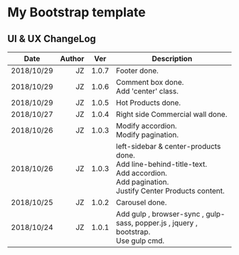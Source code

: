 # My Bootstrap template

## UI & UX ChangeLog

| Date       | Author | Ver   | Description                                                                                                                                    |
| ---------- | -----: | ----- | ---------------------------------------------------------------------------------------------------------------------------------------------- |
| 2018/10/29 |     JZ | 1.0.7 | Footer done.                                                                                                                                   |
| 2018/10/29 |     JZ | 1.0.6 | Comment box done.<br>Add 'center' class.                                                                                                       |
| 2018/10/29 |     JZ | 1.0.5 | Hot Products done.                                                                                                                             |
| 2018/10/27 |     JZ | 1.0.4 | Right side Commercial wall done.                                                                                                               |
| 2018/10/26 |     JZ | 1.0.3 | Modify accordion.<br> Modify pagination.                                                                                                       |
| 2018/10/26 |     JZ | 1.0.3 | left-sidebar & center-products done.<br> Add line-behind-title-text.<br> Add accordion.<br>Add pagination.<br>Justify Center Products content. |
| 2018/10/25 |     JZ | 1.0.2 | Carousel done.                                                                                                                                 |
| 2018/10/24 |     JZ | 1.0.1 | Add gulp , browser-sync , gulp-sass, popper.js , jquery , bootstrap. <br> Use gulp cmd.                                                        |
